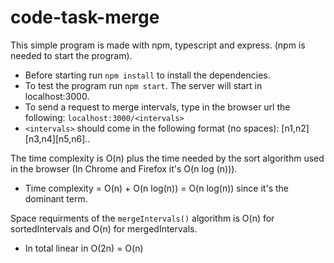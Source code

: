 # code-task-merge
This simple program is made with npm, typescript and express. (npm is needed to start the program).

- Before starting run `npm install` to install the dependencies.
- To test the program run `npm start`. The server will start in localhost:3000.
- To send a request to merge intervals, type in the browser url the following: `localhost:3000/<intervals>`
- `<intervals>` should come in the following format (no spaces): [n1,n2][n3,n4][n5,n6]..

The time complexity is O(n) plus the time needed by the sort algorithm used in the browser
(In Chrome and Firefox it's O(n log (n))).

- Time complexity = O(n) + O(n log(n)) = O(n log(n)) since it's the dominant term. 

Space requirments of the `mergeIntervals()` algorithm is O(n) for sortedIntervals and O(n) for mergedIntervals.
- In total linear in O(2n) = O(n) 

